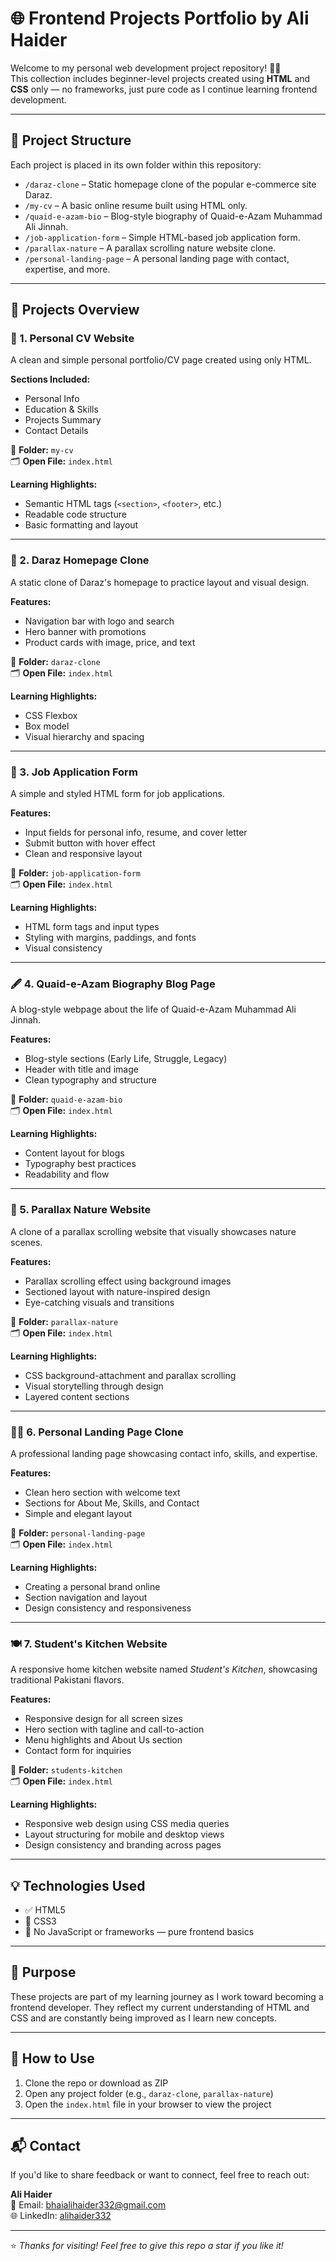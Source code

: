 # 🌐 Frontend Projects Portfolio by Ali Haider

Welcome to my personal web development project repository! 👨‍💻  
This collection includes beginner-level projects created using **HTML** and **CSS** only — no frameworks, just pure code as I continue learning frontend development.

---

## 📁 Project Structure

Each project is placed in its own folder within this repository:

- `/daraz-clone` – Static homepage clone of the popular e-commerce site Daraz.
- `/my-cv` – A basic online resume built using HTML only.
- `/quaid-e-azam-bio` – Blog-style biography of Quaid-e-Azam Muhammad Ali Jinnah.
- `/job-application-form` – Simple HTML-based job application form.
- `/parallax-nature` – A parallax scrolling nature website clone.
- `/personal-landing-page` – A personal landing page with contact, expertise, and more.

---

## 🚀 Projects Overview

### 📄 1. Personal CV Website

A clean and simple personal portfolio/CV page created using only HTML.

**Sections Included:**
- Personal Info  
- Education & Skills  
- Projects Summary  
- Contact Details  

📁 **Folder:** `my-cv`  
🗂️ **Open File:** `index.html`

**Learning Highlights:**
- Semantic HTML tags (`<section>`, `<footer>`, etc.)
- Readable code structure
- Basic formatting and layout

---

### 🛒 2. Daraz Homepage Clone

A static clone of Daraz's homepage to practice layout and visual design.

**Features:**
- Navigation bar with logo and search  
- Hero banner with promotions  
- Product cards with image, price, and text  

📁 **Folder:** `daraz-clone`  
🗂️ **Open File:** `index.html`

**Learning Highlights:**
- CSS Flexbox  
- Box model  
- Visual hierarchy and spacing

---

### 📝 3. Job Application Form

A simple and styled HTML form for job applications.

**Features:**
- Input fields for personal info, resume, and cover letter  
- Submit button with hover effect  
- Clean and responsive layout  

📁 **Folder:** `job-application-form`  
🗂️ **Open File:** `index.html`

**Learning Highlights:**
- HTML form tags and input types  
- Styling with margins, paddings, and fonts  
- Visual consistency

---

### 🖋️ 4. Quaid-e-Azam Biography Blog Page

A blog-style webpage about the life of Quaid-e-Azam Muhammad Ali Jinnah.

**Features:**
- Blog-style sections (Early Life, Struggle, Legacy)  
- Header with title and image  
- Clean typography and structure  

📁 **Folder:** `quaid-e-azam-bio`  
🗂️ **Open File:** `index.html`

**Learning Highlights:**
- Content layout for blogs  
- Typography best practices  
- Readability and flow

---

### 🌄 5. Parallax Nature Website

A clone of a parallax scrolling website that visually showcases nature scenes.

**Features:**
- Parallax scrolling effect using background images  
- Sectioned layout with nature-inspired design  
- Eye-catching visuals and transitions  

📁 **Folder:** `parallax-nature`  
🗂️ **Open File:** `index.html`

**Learning Highlights:**
- CSS background-attachment and parallax scrolling  
- Visual storytelling through design  
- Layered content sections

---

### 🧑‍💼 6. Personal Landing Page Clone

A professional landing page showcasing contact info, skills, and expertise.

**Features:**
- Clean hero section with welcome text  
- Sections for About Me, Skills, and Contact  
- Simple and elegant layout  

📁 **Folder:** `personal-landing-page`  
🗂️ **Open File:** `index.html`

**Learning Highlights:**
- Creating a personal brand online  
- Section navigation and layout  
- Design consistency and responsiveness

---
### 🍽️ 7. Student's Kitchen Website

A responsive home kitchen website named *Student's Kitchen*, showcasing traditional Pakistani flavors.

**Features:**
- Responsive design for all screen sizes  
- Hero section with tagline and call-to-action  
- Menu highlights and About Us section  
- Contact form for inquiries  

📁 **Folder:** `students-kitchen`  
🗂️ **Open File:** `index.html`

**Learning Highlights:**
- Responsive web design using CSS media queries  
- Layout structuring for mobile and desktop views  
- Design consistency and branding across pages
---
## 💡 Technologies Used

- ✅ HTML5  
- 🎨 CSS3  
- 🧠 No JavaScript or frameworks — pure frontend basics

---

## 🎯 Purpose

These projects are part of my learning journey as I work toward becoming a frontend developer. They reflect my current understanding of HTML and CSS and are constantly being improved as I learn new concepts.

---

## 📂 How to Use

1. Clone the repo or download as ZIP  
2. Open any project folder (e.g., `daraz-clone`, `parallax-nature`)  
3. Open the `index.html` file in your browser to view the project

---

## 📬 Contact

If you'd like to share feedback or want to connect, feel free to reach out:

**Ali Haider**  
📧 Email: bhaialihaider332@gmail.com  
🌐 LinkedIn: [alihaider332](https://www.linkedin.com/in/alihaider332/)

---

⭐ *Thanks for visiting! Feel free to give this repo a star if you like it!*
